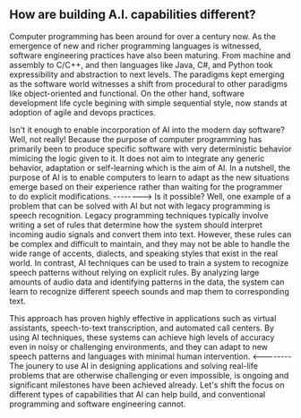 ## How are building A.I. capabilities different?

Computer programming has been around for over a century now. As the emergence of new and richer programming languages is witnessed, software engineering practices have also been maturing. From machine and assembly to C/C++, and then languages like Java, C#, and Python took expressibility and abstraction to next levels. The paradigms kept emerging as the software world witnesses a shift from procedural to other paradigms like object-oriented and functional. On the other hand, software development life cycle begining with simple sequential style, now stands at adoption of agile and devops practices.

Isn't it enough to enable incorporation of AI into the modern day software? Well, not really! Because the purpose of computer programming has primarily been to produce specific software with very deterministic behavior mimicing the logic given to it. It does not aim to integrate any generic behavior, adaptation or self-learning which is the aim of AI. In a nutshell, the purpose of AI is to enable computers to learn to adapt as the new situations emerge based on their experience rather than waiting for the programmer to do explicit modifications.
-------->
Is it possible? Well, one example of a problem that can be solved with AI but not with legacy programming is speech recognition. Legacy programming techniques typically involve writing a set of rules that determine how the system should interpret incoming audio signals and convert them into text. However, these rules can be complex and difficult to maintain, and they may not be able to handle the wide range of accents, dialects, and speaking styles that exist in the real world. In contrast, AI techniques can be used to train a system to recognize speech patterns without relying on explicit rules. By analyzing large amounts of audio data and identifying patterns in the data, the system can learn to recognize different speech sounds and map them to corresponding text.

This approach has proven highly effective in applications such as virtual assistants, speech-to-text transcription, and automated call centers. By using AI techniques, these systems can achieve high levels of accuracy even in noisy or challenging environments, and they can adapt to new speech patterns and languages with minimal human intervention.
<--------
 The jounery to use AI in designing applications and solving real-life problems that are otherwise challenging or even impossible, is ongoing and significant milestones have been achieved already. Let's shift the focus on different types of capabilities that AI can help build, and conventional programming and software engineering cannot.

